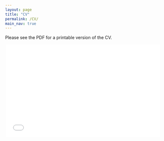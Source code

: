 ```yaml
---
layout: page
title: "CV"
permalink: /CV/
main_nav: true
---
```

Please see the PDF for a printable version of the CV.

<p align="center">
<embed src="/assets/files/EvanTulskyCV.pdf" width="500" height="300" type='application/pdf'/>
</p>
